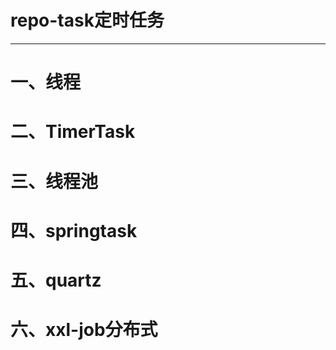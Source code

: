 # repo-task定时任务

------

# 一、线程

# 二、TimerTask

# 三、线程池

# 四、springtask

# 五、quartz

# 六、xxl-job分布式
